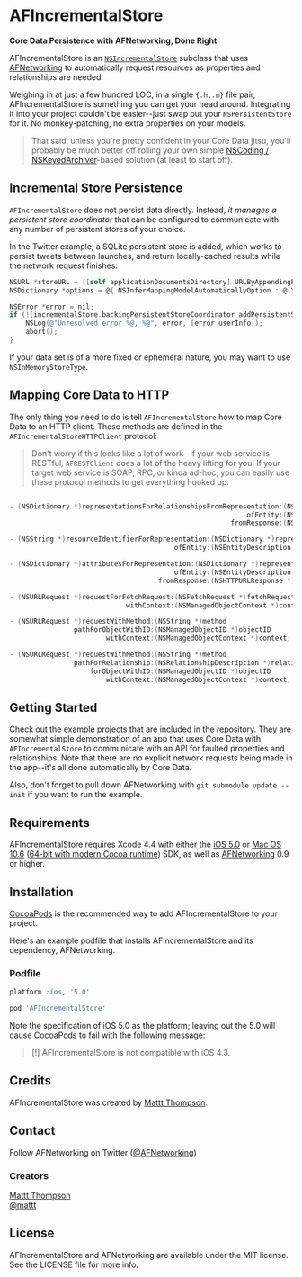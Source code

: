 # AFIncrementalStore
**Core Data Persistence with AFNetworking, Done Right**

AFIncrementalStore is an [`NSIncrementalStore`](http://nshipster.com/nsincrementalstore/) subclass that uses [AFNetworking](https://github.com/afnetworking/afnetworking) to automatically request resources as properties and relationships are needed. 

Weighing in at just a few hundred LOC, in a single `{.h,.m}` file pair, AFIncrementalStore is something you can get your head around. Integrating it into your project couldn't be easier--just swap out your `NSPersistentStore` for it. No monkey-patching, no extra properties on your models.

> That said, unless you're pretty confident in your Core Data jitsu, you'll probably be much better off rolling your own simple [NSCoding / NSKeyedArchiver](http://nshipster.com/nscoding/)-based solution (at least to start off).

## Incremental Store Persistence

`AFIncrementalStore` does not persist data directly. Instead, _it manages a persistent store coordinator_ that can be configured to communicate with any number of persistent stores of your choice.

In the Twitter example, a SQLite persistent store is added, which works to persist tweets between launches, and return locally-cached results while the network request finishes:

``` objective-c
NSURL *storeURL = [[self applicationDocumentsDirectory] URLByAppendingPathComponent:@"Twitter.sqlite"];
NSDictionary *options = @{ NSInferMappingModelAutomaticallyOption : @(YES) };

NSError *error = nil;
if (![incrementalStore.backingPersistentStoreCoordinator addPersistentStoreWithType:NSSQLiteStoreType configuration:nil URL:storeURL options:options error:&error]) {
    NSLog(@"Unresolved error %@, %@", error, [error userInfo]);
    abort();
}
```

If your data set is of a more fixed or ephemeral nature, you may want to use `NSInMemoryStoreType`.

## Mapping Core Data to HTTP

The only thing you need to do is tell `AFIncrementalStore` how to map Core Data to an HTTP client. These methods are defined in the `AFIncrementalStoreHTTPClient` protocol:

> Don't worry if this looks like a lot of work--if your web service is RESTful, `AFRESTClient` does a lot of the heavy lifting for you. If your target web service is SOAP, RPC, or kinda ad-hoc, you can easily use these protocol methods to get everything hooked up.

```objective-c

- (NSDictionary *)representationsForRelationshipsFromRepresentation:(NSDictionary *)representation
                                                           ofEntity:(NSEntityDescription *)entity
                                                       fromResponse:(NSHTTPURLResponse *)response;

- (NSString *)resourceIdentifierForRepresentation:(NSDictionary *)representation
                                         ofEntity:(NSEntityDescription *)entity;

- (NSDictionary *)attributesForRepresentation:(NSDictionary *)representation
                                         ofEntity:(NSEntityDescription *)entity
                                     fromResponse:(NSHTTPURLResponse *)response;

- (NSURLRequest *)requestForFetchRequest:(NSFetchRequest *)fetchRequest
                             withContext:(NSManagedObjectContext *)context;

- (NSURLRequest *)requestWithMethod:(NSString *)method
                pathForObjectWithID:(NSManagedObjectID *)objectID
                        withContext:(NSManagedObjectContext *)context;

- (NSURLRequest *)requestWithMethod:(NSString *)method
                pathForRelationship:(NSRelationshipDescription *)relationship
                    forObjectWithID:(NSManagedObjectID *)objectID
                        withContext:(NSManagedObjectContext *)context;
```

## Getting Started

Check out the example projects that are included in the repository. They are somewhat simple demonstration of an app that uses Core Data with `AFIncrementalStore` to communicate with an API for faulted properties and relationships. Note that there are no explicit network requests being made in the app--it's all done automatically by Core Data.

Also, don't forget to pull down AFNetworking with `git submodule update --init` if you want to run the example. 

## Requirements

AFIncrementalStore requires Xcode 4.4 with either the [iOS 5.0](http://developer.apple.com/library/ios/#releasenotes/General/WhatsNewIniPhoneOS/Articles/iOS5.html) or [Mac OS 10.6](http://developer.apple.com/library/mac/#releasenotes/MacOSX/WhatsNewInOSX/Articles/MacOSX10_6.html#//apple_ref/doc/uid/TP40008898-SW7) ([64-bit with modern Cocoa runtime](https://developer.apple.com/library/mac/#documentation/Cocoa/Conceptual/ObjCRuntimeGuide/Articles/ocrtVersionsPlatforms.html)) SDK, as well as [AFNetworking](https://github.com/afnetworking/afnetworking) 0.9 or higher.

## Installation

[CocoaPods](http://cocoapods.org) is the recommended way to add AFIncrementalStore to your project.

Here's an example podfile that installs AFIncrementalStore and its dependency, AFNetworking. 
### Podfile

```ruby
platform :ios, '5.0'

pod 'AFIncrementalStore'
```

Note the specification of iOS 5.0 as the platform; leaving out the 5.0 will cause CocoaPods to fail with the following message:

> [!] AFIncrementalStore is not compatible with iOS 4.3.

## Credits

AFIncrementalStore was created by [Mattt Thompson](https://github.com/mattt/).

## Contact

Follow AFNetworking on Twitter ([@AFNetworking](https://twitter.com/AFNetworking))

### Creators

[Mattt Thompson](http://github.com/mattt)  
[@mattt](https://twitter.com/mattt)

## License

AFIncrementalStore and AFNetworking are available under the MIT license. See the LICENSE file for more info.
